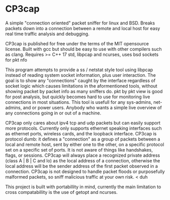 # CP3cap
A simple "connection oriented" packet sniffer for linux and BSD.
Breaks packets down into a connection between a remote and local host for
    easy real time traffic analysis and debugging.

CP3cap is published for free under the terms of the MIT opensource license.
Built with gcc but should be easy to use with other compilers such as clang.
Requires >= C++ 17 std, libpcap and ncurses, uses bsd sockets for pkt nfo

This program attempts to provide a ss / netstat style tool using libpcap
    instead of reading system socket information, plus user interaction.
The goal is to show any "connections" caught by the interface regardless
    of socket logic which causes limitations in the aformentioned tools,
    without showing packet by packet info as many sniffers do. pkt by
    pkt view is good for post analysis, but quickly becomes hard to use
    for monitoring live connections in most situations.
This tool is usefull for any sys-admins, net-admins, and or power users.
    Anybody who wants a simple live overview of any connections going in or
    out of a machine.

CP3cap only cares about ipv4 tcp and udp packets but can easily support
    more protocols. Currently only supports ethernet speaking interfaces
    such as ethernet ports, wireless cards, and the loopback interface.
CP3cap is protocol dumb: it defines a "connection" as a group of packets
    between a local and remote host, sent by either one to the other, on a
    specific protocol set on a specific set of ports. It is not aware of
    things like handshakes, flags, or sessions.
CP3cap will always place a recognized private address (class A | B | C and lo)
    as the local address of a connection, otherwise the local address will
    be the sender address of the first packet observed in a connection.
CP3cap is not designed to handle packet floods or purposefully malformed
    packets, so sniff malicious traffic at your own risk. < duh

This project is built with portabillity in mind, currently the main limitation
    to cross compatabillity is the use of getopt and ncurses.
